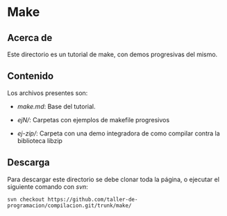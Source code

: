 # Make 

## Acerca de

Este directorio es un tutorial de make, con demos progresivas del mismo.

## Contenido

Los archivos presentes son:

* *make.md*: Base del tutorial.

* *ejN/*: Carpetas con ejemplos de makefile progresivos

* *ej-zip/*: Carpeta con una demo integradora de como compilar contra la biblioteca libzip


## Descarga

Para descargar este directorio se debe clonar toda la página, o ejecutar el siguiente comando con *svn*:

~~~{.bash}
svn checkout https://github.com/taller-de-programacion/compilacion.git/trunk/make/ 
~~~

